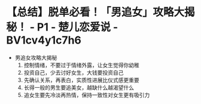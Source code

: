 # 【总结】脱单必看！「男追女」攻略大揭秘！ - P1 - 楚儿恋爱说 - BV1cv4y1c7h6

-   男追女攻略大揭秘
    1.  控制情绪，不要过于情绪外露，让女生觉得你幼稚
    2.  投资自己，少去讨好女生，大钱要投资自己
    3.  先确认关系，再表白，实质性进展比仪式感更重要
    4.  长得一般的男生要追美女，越缺什么越渴望什么
    5.  追女生要先冷淡再热情，保持一致性对女生更有吸引力